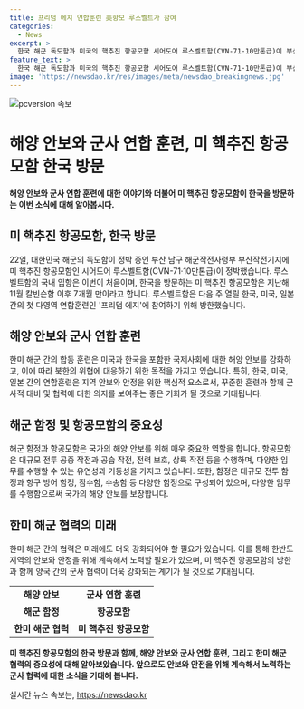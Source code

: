 ```yaml
---
title: 프리덤 에지 연합훈련 美항모 루스벨트가 참여
categories:
  - News
excerpt: >
  한국 해군 독도함과 미국의 핵추진 항공모함 시어도어 루스벨트함(CVN-71·10만톤급)이 부산에 정박 중이다. 미국 항공모함의 국내 입항은 이번이 처음이며, 프리덤 에지 연합훈련 참여를 위해 방한했다. 이는 한국·미국·일본의 첫 다영역 연합훈련으로, 근 7개월 만에 진행된다.
feature_text: >
  한국 해군 독도함과 미국의 핵추진 항공모함 시어도어 루스벨트함(CVN-71·10만톤급)이 부산에 정박 중이다. 미국 항공모함의 국내 입항은 이번이 처음이며, 프리덤 에지 연합훈련 참여를 위해 방한했다. 이는 한국·미국·일본의 첫 다영역 연합훈련으로, 근 7개월 만에 진행된다.
image: 'https://newsdao.kr/res/images/meta/newsdao_breakingnews.jpg'
---
```


<p><img src="https://newsdao.kr/res/images/meta/newsdao_breakingnews.jpg" alt="pcversion 속보" /></p>

<h1>해양 안보와 군사 연합 훈련, 미 핵추진 항공모함 한국 방문</h1>

<p data-ke-size="size16"><b>해양 안보와 군사 연합 훈련에 대한 이야기와 더불어 미 핵추진 항공모함이 한국을 방문하는 이번 소식에 대해 알아봅시다.</b></p>

<h2 data-ke-size="size26">미 핵추진 항공모함, 한국 방문</h2>

<p data-ke-size="size16">22일, 대한민국 해군의 독도함이 정박 중인 부산 남구 해군작전사령부 부산작전기지에 미 핵추진 항공모함인 시어도어 루스벨트함(CVN-71·10만톤급)이 정박했습니다. 루스벨트함의 국내 입항은 이번이 처음이며, 한국을 방문하는 미 핵추진 항공모함은 지난해 11월 칼빈슨함 이후 7개월 만이라고 합니다. 루스벨트함은 다음 주 열릴 한국, 미국, 일본 간의 첫 다영역 연합훈련인 '프리덤 에지'에 참여하기 위해 방한했습니다.</p>

<h2 data-ke-size="size26">해양 안보와 군사 연합 훈련</h2>

<p data-ke-size="size16">한미 해군 간의 합동 훈련은 미국과 한국을 포함한 국제사회에 대한 해양 안보를 강화하고, 이에 따라 북한의 위협에 대응하기 위한 목적을 가지고 있습니다. 특히, 한국, 미국, 일본 간의 연합훈련은 지역 안보와 안정을 위한 핵심적 요소로서, 꾸준한 훈련과 함께 군사적 대비 및 협력에 대한 의지를 보여주는 좋은 기회가 될 것으로 기대됩니다.</p>

<h2 data-ke-size="size26">해군 함정 및 항공모함의 중요성</h2>

<p data-ke-size="size16">해군 함정과 항공모함은 국가의 해양 안보를 위해 매우 중요한 역할을 합니다. 항공모함은 대규모 전투 공중 작전과 공습 작전, 전력 보호, 상륙 작전 등을 수행하며, 다양한 임무를 수행할 수 있는 유연성과 기동성을 가지고 있습니다. 또한, 함정은 대규모 전투 함정과 항구 방어 함정, 잠수함, 수송함 등 다양한 함정으로 구성되어 있으며, 다양한 임무를 수행함으로써 국가의 해양 안보를 보장합니다.</p>

<h2 data-ke-size="size26">한미 해군 협력의 미래</h2>

<p data-ke-size="size16">한미 해군 간의 협력은 미래에도 더욱 강화되어야 할 필요가 있습니다. 이를 통해 한반도 지역의 안보와 안정을 위해 계속해서 노력할 필요가 있으며, 미 핵추진 항공모함의 방한과 함께 양국 간의 군사 협력이 더욱 강화되는 계기가 될 것으로 기대됩니다.</p>

<table>
  <tbody>
    <tr>
      <td style="text-align: center; height: 17px;"><b>해양 안보</b></td>
      <td style="text-align: center; height: 17px;"><b>군사 연합 훈련</b></td>
    </tr>
    <tr>
      <td style="text-align: center; height: 17px;"><b>해군 함정</b></td>
      <td style="text-align: center; height: 17px;"><b>항공모함</b></td>
    </tr>
    <tr>
      <td style="text-align: center; height: 17px;"><b>한미 해군 협력</b></td>
      <td style="text-align: center; height: 17px;"><b>미 핵추진 항공모함</b></td>
    </tr>
  </tbody>
</table>

<p data-ke-size="size16"><b>미 핵추진 항공모함의 한국 방문과 함께, 해양 안보와 군사 연합 훈련, 그리고 한미 해군 협력의 중요성에 대해 알아보았습니다. 앞으로도 안보와 안전을 위해 계속해서 노력하는 군사 협력에 대한 소식을 기대해 봅니다.</b></p>
실시간 뉴스 속보는, <a href="https://newsdao.kr" rel="dofollow">https://newsdao.kr</a>


